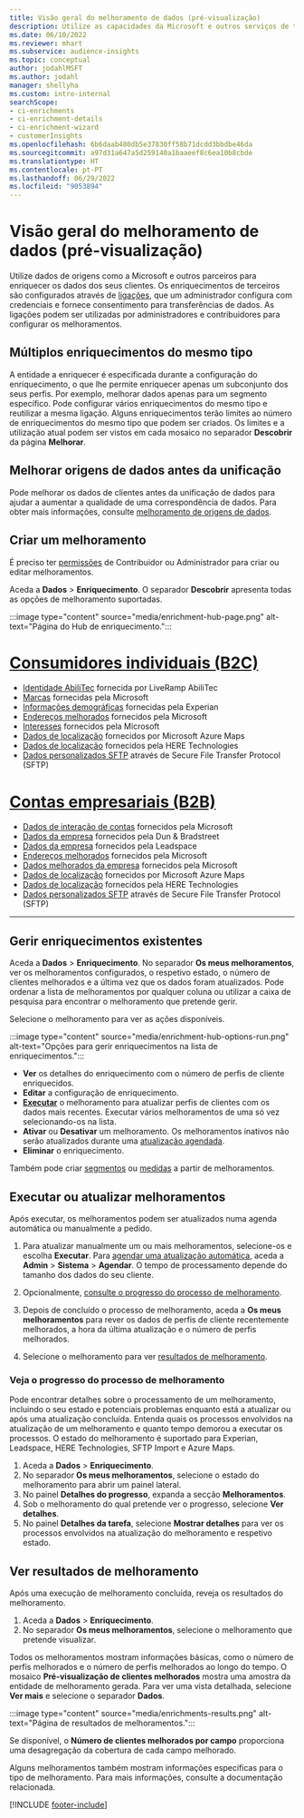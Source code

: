 ```yaml
---
title: Visão geral do melhoramento de dados (pré-visualização)
description: Utilize as capacidades da Microsoft e outros serviços de terceiros para melhorar os dados dos clientes.
ms.date: 06/10/2022
ms.reviewer: mhart
ms.subservice: audience-insights
ms.topic: conceptual
author: jodahlMSFT
ms.author: jodahl
manager: shellyha
ms.custom: intro-internal
searchScope:
- ci-enrichments
- ci-enrichment-details
- ci-enrichment-wizard
- customerInsights
ms.openlocfilehash: 6b6daab480db5e37830ff58b71dcdd3bbdbe46da
ms.sourcegitcommit: a97d31a647a5d259140a1baaeef8c6ea10b8cbde
ms.translationtype: HT
ms.contentlocale: pt-PT
ms.lasthandoff: 06/29/2022
ms.locfileid: "9053894"
---
```

# <a name="data-enrichment-preview-overview"></a>Visão geral do melhoramento de dados (pré-visualização)

Utilize dados de origens como a Microsoft e outros parceiros para enriquecer os dados dos seus clientes. Os enriquecimentos de terceiros são configurados através de [ligações](connections.md), que um administrador configura com credenciais e fornece consentimento para transferências de dados. As ligações podem ser utilizadas por administradores e contribuidores para configurar os melhoramentos.  

## <a name="multiple-enrichments-of-the-same-type"></a>Múltiplos enriquecimentos do mesmo tipo

A entidade a enriquecer é especificada durante a configuração do enriquecimento, o que lhe permite enriquecer apenas um subconjunto dos seus perfis. Por exemplo, melhorar dados apenas para um segmento específico. Pode configurar vários enriquecimentos do mesmo tipo e reutilizar a mesma ligação. Alguns enriquecimentos terão limites ao número de enriquecimentos do mesmo tipo que podem ser criados. Os limites e a utilização atual podem ser vistos em cada mosaico no separador **Descobrir** da página **Melhorar**.

## <a name="enrich-data-sources-before-unification"></a>Melhorar origens de dados antes da unificação

Pode melhorar os dados de clientes antes da unificação de dados para ajudar a aumentar a qualidade de uma correspondência de dados. Para obter mais informações, consulte [melhoramento de origens de dados](data-sources-enrichment.md).

## <a name="create-an-enrichment"></a>Criar um melhoramento

É preciso ter [permissões](permissions.md) de Contribuidor ou Administrador para criar ou editar melhoramentos.

Aceda a **Dados** > **Enriquecimento**. O separador **Descobrir** apresenta todas as opções de melhoramento suportadas.

:::image type="content" source="media/enrichment-hub-page.png" alt-text="Página do Hub de enriquecimento.":::

# <a name="individual-consumers-b-to-c"></a>[Consumidores individuais (B2C)](#tab/b2c)

- [Identidade AbiliTec](enrichment-liveramp.md) fornecida por LiveRamp AbiliTec
- [Marcas](enrichment-microsoft.md) fornecidas pela Microsoft
- [Informações demográficas](enrichment-experian.md) fornecidas pela Experian
- [Endereços melhorados](enrichment-enhanced-addresses.md) fornecidos pela Microsoft
- [Interesses](enrichment-microsoft.md) fornecidos pela Microsoft
- [Dados de localização](enrichment-azure-maps.md) fornecidos por Microsoft Azure Maps
- [Dados de localização](enrichment-here.md) fornecidos pela HERE Technologies
- [Dados personalizados SFTP](enrichment-SFTP-custom-import.md) através de Secure File Transfer Protocol (SFTP)

# <a name="business-accounts-b-to-b"></a>[Contas empresariais (B2B)](#tab/b2b)

- [Dados de interação de contas](enrichment-office.md) fornecidos pela Microsoft
- [Dados da empresa](enrichment-dnb.md) fornecidos pela Dun & Bradstreet
- [Dados da empresa](enrichment-leadspace.md) fornecidos pela Leadspace
- [Endereços melhorados](enrichment-enhanced-addresses.md) fornecidos pela Microsoft
- [Dados melhorados da empresa](enrichment-enhanced-company-data.md) fornecidos pela Microsoft
- [Dados de localização](enrichment-azure-maps.md) fornecidos por Microsoft Azure Maps
- [Dados de localização](enrichment-here.md) fornecidos pela HERE Technologies
- [Dados personalizados SFTP](enrichment-SFTP-custom-import.md) através de Secure File Transfer Protocol (SFTP)

---

## <a name="manage-existing-enrichments"></a>Gerir enriquecimentos existentes

Aceda a **Dados** > **Enriquecimento**. No separador **Os meus melhoramentos**, ver os melhoramentos configurados, o respetivo estado, o número de clientes melhorados e a última vez que os dados foram atualizados. Pode ordenar a lista de melhoramentos por qualquer coluna ou utilizar a caixa de pesquisa para encontrar o melhoramento que pretende gerir.

Selecione o melhoramento para ver as ações disponíveis.

:::image type="content" source="media/enrichment-hub-options-run.png" alt-text="Opções para gerir enriquecimentos na lista de enriquecimentos.":::

- **Ver** os detalhes do enriquecimento com o número de perfis de cliente enriquecidos.
- **Editar** a configuração de enriquecimento.
- [**Executar**](#run-or-refresh-enrichments) o melhoramento para atualizar perfis de clientes com os dados mais recentes. Executar vários melhoramentos de uma só vez selecionando-os na lista.
- **Ativar** ou **Desativar** um melhoramento. Os melhoramentos inativos não serão atualizados durante uma [atualização agendada](system.md#schedule-tab).
- **Eliminar** o enriquecimento.

Também pode criar [segmentos](segments.md) ou [medidas](measures.md) a partir de melhoramentos.

## <a name="run-or-refresh-enrichments"></a>Executar ou atualizar melhoramentos

Após executar, os melhoramentos podem ser atualizados numa agenda automática ou manualmente a pedido.

1. Para atualizar manualmente um ou mais melhoramentos, selecione-os e escolha **Executar**. Para [agendar uma atualização automática](system.md#schedule-tab), aceda a **Admin** > **Sistema** > **Agendar**. O tempo de processamento depende do tamanho dos dados do seu cliente.

1. Opcionalmente, [consulte o progresso do processo de melhoramento](#see-the-progress-of-the-enrichment-process).

1. Depois de concluído o processo de melhoramento, aceda a **Os meus melhoramentos** para rever os dados de perfis de cliente recentemente melhorados, a hora da última atualização e o número de perfis melhorados.

1. Selecione o melhoramento para ver [resultados de melhoramento](#view-enrichment-results).

### <a name="see-the-progress-of-the-enrichment-process"></a>Veja o progresso do processo de melhoramento

Pode encontrar detalhes sobre o processamento de um melhoramento, incluindo o seu estado e potenciais problemas enquanto está a atualizar ou após uma atualização concluída. Entenda quais os processos envolvidos na atualização de um melhoramento e quanto tempo demorou a executar os processos. O estado do melhoramento é suportado para Experian, Leadspace, HERE Technologies, SFTP Import e Azure Maps.

1. Aceda a **Dados** > **Enriquecimento**.
1. No separador **Os meus melhoramentos**, selecione o estado do melhoramento para abrir um painel lateral.
1. No painel **Detalhes do progresso**, expanda a secção **Melhoramentos**.
1. Sob o melhoramento do qual pretende ver o progresso, selecione **Ver detalhes**.
1. No painel **Detalhes da tarefa**, selecione **Mostrar detalhes** para ver os processos envolvidos na atualização do melhoramento e respetivo estado.

## <a name="view-enrichment-results"></a>Ver resultados de melhoramento

Após uma execução de melhoramento concluída, reveja os resultados do melhoramento.

1. Aceda a **Dados** > **Enriquecimento**.
1. No separador **Os meus melhoramentos**, selecione o melhoramento que pretende visualizar.

Todos os melhoramentos mostram informações básicas, como o número de perfis melhorados e o número de perfis melhorados ao longo do tempo. O mosaico **Pré-visualização de clientes melhorados** mostra uma amostra da entidade de melhoramento gerada. Para ver uma vista detalhada, selecione **Ver mais** e selecione o separador **Dados**.

:::image type="content" source="media/enrichments-results.png" alt-text="Página de resultados de melhoramentos.":::

Se disponível, o **Número de clientes melhorados por campo** proporciona uma desagregação da cobertura de cada campo melhorado.

Alguns melhoramentos também mostram informações específicas para o tipo de melhoramento. Para mais informações, consulte a documentação relacionada.

[!INCLUDE [footer-include](includes/footer-banner.md)]
